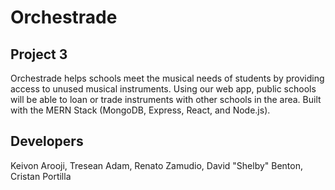 # Orchestrade
## Project 3
Orchestrade helps schools meet the musical needs of students by providing access to unused musical instruments. Using our web app, public schools will be able to loan or trade instruments with other schools in the area. Built with the MERN Stack (MongoDB, Express, React, and Node.js).

## Developers
Keivon Arooji, Tresean Adam, Renato Zamudio, David "Shelby" Benton, Cristan Portilla
